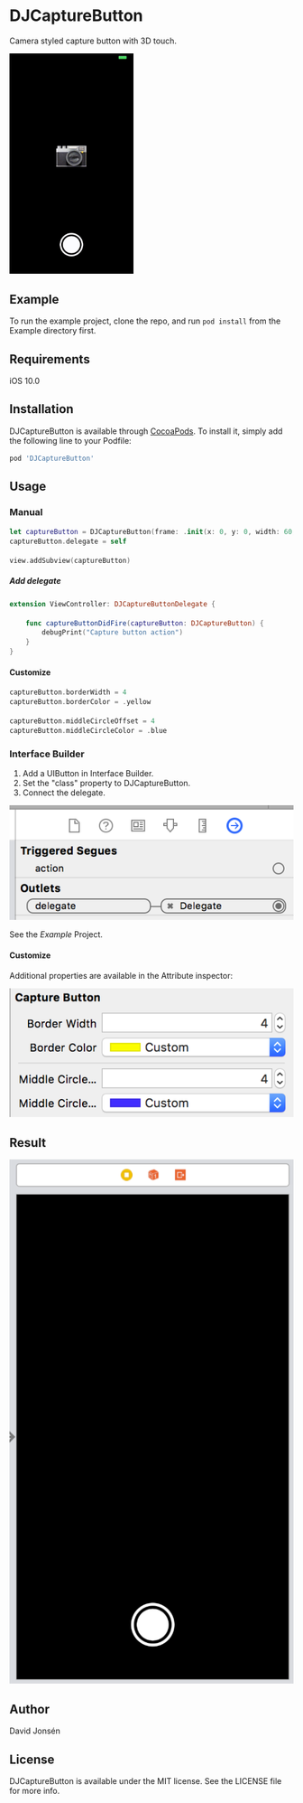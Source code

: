 # DJCaptureButton
Camera styled capture button with 3D touch.

<img src="ReadMeAssets/DJCaptureButton.gif" width="220" height="auto">

## Example

To run the example project, clone the repo, and run `pod install` from the Example directory first.

## Requirements

iOS 10.0

## Installation

DJCaptureButton is available through [CocoaPods](https://cocoapods.org). To install
it, simply add the following line to your Podfile:

```ruby
pod 'DJCaptureButton'
```

## Usage

### Manual

```swift
let captureButton = DJCaptureButton(frame: .init(x: 0, y: 0, width: 60, height: 60))
captureButton.delegate = self

view.addSubview(captureButton)
```

##### Add delegate

```swift
extension ViewController: DJCaptureButtonDelegate {

    func captureButtonDidFire(captureButton: DJCaptureButton) {
        debugPrint("Capture button action")
    }
}

```

#### Customize

```swift
captureButton.borderWidth = 4
captureButton.borderColor = .yellow

captureButton.middleCircleOffset = 4
captureButton.middleCircleColor = .blue
```

### Interface Builder

1. Add a UIButton in Interface Builder.
2. Set the "class" property to DJCaptureButton.
4. Connect the delegate.

![image](ReadMeAssets/connect-delegate.png)

See the *Example* Project.

#### Customize
Additional properties are available in the Attribute inspector:

![image](ReadMeAssets/customize-button.png)

## Result

![image](ReadMeAssets/add-to-view.png)

## Author

David Jonsén

## License

DJCaptureButton is available under the MIT license. See the LICENSE file for more info.
